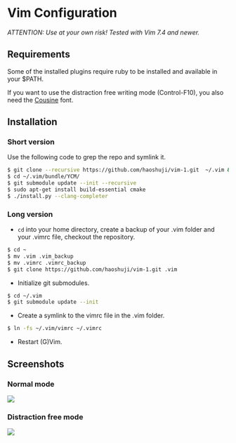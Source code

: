 # Vim Configuration

*ATTENTION: Use at your own risk! Tested with Vim 7.4 and newer.*


## Requirements

Some of the installed plugins require ruby to be installed and available in your $PATH.

If you want to use the distraction free writing mode (Control-F10), you also need the
[Cousine](http://www.fontsquirrel.com/fonts/cousine) font.


## Installation

### Short version

Use the following code to grep the repo and symlink it.

```bash
$ git clone --recursive https://github.com/haoshuji/vim-1.git  ~/.vim && ln -fs ~/.vim/vimrc ~/.vimrc
$ cd ~/.vim/bundle/YCM/ 
$ git submodule update --init --recursive
$ sudo apt-get install build-essential cmake
$ ./install.py --clang-completer
```

### Long version

* `cd` into your home directory, create a backup of your .vim folder and your .vimrc file, checkout the repository.

```bash
$ cd ~
$ mv .vim .vim_backup
$ mv .vimrc .vimrc_backup
$ git clone https://github.com/haoshuji/vim-1.git .vim
```

* Initialize git submodules.

```bash
$ cd ~/.vim
$ git submodule update --init
```

* Create a symlink to the vimrc file in the .vim folder.

```bash
$ ln -fs ~/.vim/vimrc ~/.vimrc
```

* Restart (G)Vim.

## Screenshots

### Normal mode

![](https://i.cloudup.com/iBVvKEJFy6.png)

### Distraction free mode

![](https://i.cloudup.com/MJmyXKlF1E.png)
